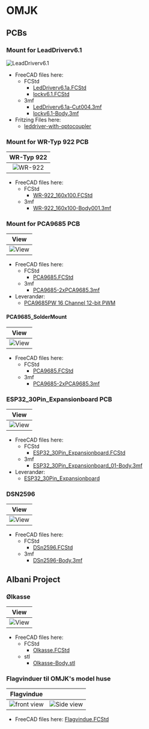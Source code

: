 # OMJK 

## PCBs

### Mount for LeadDriverv6.1

![LeadDriverv6.1](./LeadDriverv6.1/Images/Skærmbillede%20fra%202024-01-04%2020-27-33.png)

* FreeCAD files here:
  * FCStd
    * [LedDriverv6.1a.FCStd](./LeadDriverv6.1/LedDriverv6.1a.FCStd)
    * [lockv6.1.FCStd](./LeadDriverv6.1/lockv6.1.FCStd)
  * 3mf
    * [LedDriverv6.1a-Cut004.3mf](./LeadDriverv6.1/LedDriverv6.1a-Cut004.3mf)
    * [lockv6.1-Body.3mf](./LeadDriverv6.1/lockv6.1-Body.3mf)
* Fritzing Files here:
  * [leddriver-with-optocoupler](https://github.com/sekt1953/Fritzing/blob/main/My_PCB/README.md#leddriver-with-optocoupler)

### Mount for WR-Typ 922 PCB

|WR-Typ 922|
|:---:|
|![WR-922](./Mount_WR-922/Images/Skærmbillede%20fra%202024-02-04%2011-22-15.png)|

* FreeCAD files here:
  * FCStd
    * [WR-922_160x100.FCStd](./Mount_WR-922/WR-922_160x100.FCStd)
  * 3mf
    * [WR-922_160x100-Body001.3mf](./Mount_WR-922/WR-922_160x100-Body001.3mf)

### Mount for PCA9685 PCB

|View|
|:---:|
|![View](./PCA9685/Images/Skærmbillede%20fra%202024-02-10%2009-30-25.png)

* FreeCAD files here:
  * FCStd
    * [PCA9685.FCStd](./PCA9685/PCA9685.FCStd)
  * 3mf
    * [PCA9685-2xPCA9685.3mf](./PCA9685/PCA9685-2xPCA9685.3mf)
* Leverandør:
  * [PCA9685PW 16 Channel 12-bit PWM](https://www.aliexpress.com/item/32332640430.html?spm=a2g0o.productlist.main.5.2ee06711mrVP3m&algo_pvid=84dc2e01-6d86-4d11-80d1-443e69156be9&algo_exp_id=84dc2e01-6d86-4d11-80d1-443e69156be9-2&pdp_npi=4%40dis%21DKK%2118.67%2118.67%21%21%212.70%212.70%21%402101d69a17076041626042725e2fe1%2112000030661654041%21sea%21DK%21776792731%21&curPageLogUid=96KKA0wBHaFT&utparam-url=scene%3Asearch%7Cquery_from%3A "www.aliexpress.com")

#### PCA9685_SolderMount

|View|
|:---:|
|![View](./PCA9685/Images/Skærmbillede%20fra%202024-02-12%2020-59-22.png)

* FreeCAD files here:
  * FCStd
    * [PCA9685.FCStd](./PCA9685/PCA9685_SolderMount.FCStd)
  * 3mf
    * [PCA9685-2xPCA9685.3mf](./PCA9685/PCA9685_SolderMount-2xPCA9685_Solder.3mf)

### ESP32_30Pin_Expansionboard PCB

|View|
|:---:|
|![View](./ESP32_30Pin_Expansionboard/Images/Skærmbillede%20fra%202024-02-11%2019-17-13.png)|

* FreeCAD files here:
  * FCStd
    * [ESP32_30Pin_Expansionboard.FCStd](./ESP32_30Pin_Expansionboard/ESP32_30Pin_Expansionboard_01.FCStd)
  * 3mf
    * [ESP32_30Pin_Expansionboard_01-Body.3mf](./ESP32_30Pin_Expansionboard/ESP32_30Pin_Expansionboard_01-Body.3mf)
* Leverandør:
  * [ESP32_30Pin_Expansionboard](https://www.aliexpress.com/item/1005006183383639.html?spm=a2g0o.productlist.main.3.141d79c89JO5Ih&algo_pvid=bb51e2c1-2add-41e5-819d-830c55dbfb44&algo_exp_id=bb51e2c1-2add-41e5-819d-830c55dbfb44-1&pdp_npi=4%40dis%21DKK%2139.81%2111.54%21%21%2141.29%2111.97%21%402103297517076034370704294e3bfe%2112000036173852749%21sea%21DK%21776792731%21&curPageLogUid=BDTyVVr8XzSs&utparam-url=scene%3Asearch%7Cquery_from%3A "www.aliexpress.com")

### DSN2596

|View|
|:---:|
|![View](./DSN2596/Images/Skærmbillede%20fra%202024-03-05%2016-00-33.png)|

* FreeCAD files here:
  * FCStd
    * [DSn2596.FCStd](./DSN2596/DSn2596.FCStd)
  * 3mf
    * [DSn2596-Body.3mf](./DSN2596/DSn2596-Body.3mf)



## Albani Project

### Ølkasse

|View|
|:---:|
|![View](./Olkasse/Images/Skærmbillede%20fra%202024-03-05%2015-57-17.png)|

* FreeCAD files here:
  * FCStd
    * [Olkasse.FCStd](./Olkasse/Olkasse.FCStd)
  * stl
    * [Olkasse-Body.stl](./Olkasse/Olkasse-Body.stl)

### Flagvinduer til OMJK's model huse

|Flagvindue||
|:---:|:---:|
|![front view](./Flagvindue/Images/Skærmbillede%20fra%202023-11-08%2015-09-18.png)|![Side view](./Flagvindue/Images/Skærmbillede%20fra%202023-11-08%2015-13-45.png)|

* FreeCAD files here: [Flagvindue.FCStd](./Flagvindue/Flagvindue.FCStd)

